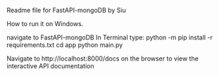 Readme file for FastAPI-mongoDB by Siu

How to run it on Windows.

navigate to FastAPI-mongoDB
In Terminal type: 
python -m pip install -r requirements.txt
cd app
python main.py

Navigate to http://localhost:8000/docs on the browser to view the interactive API documentation


